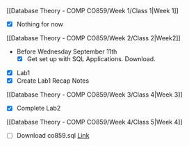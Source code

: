 [[Database Theory - COMP CO859/Week 1/Class 1|Week 1]]

- [x] Nothing for now

[[Database Theory - COMP CO859/Week 2/Class 2|Week2]]
- Before Wednesday September 11th
	- [x] Get set up with SQL Applications. Download.
- [x] Lab1
- [x] Create Lab1 Recap Notes

[[Database Theory - COMP CO859/Week 3/Class 4|Week 3]]

- [x] Complete Lab2

[[Database Theory - COMP CO859/Week 4/Class 5|Week 4]]

- [ ] Download co859.sql [Link](https://mycanvas.mohawkcollege.ca/courses/107243/pages/student-resources)



 
